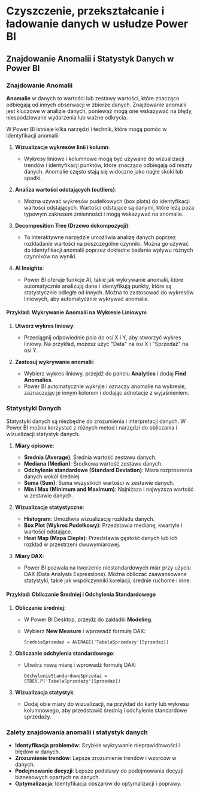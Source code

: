 # Czyszczenie, przekształcanie i ładowanie danych w usłudze Power BI

## Znajdowanie Anomalii i Statystyk Danych w Power BI

### Znajdowanie Anomalii

**Anomalie** w danych to wartości lub zestawy wartości, które znacząco odbiegają od innych obserwacji w zbiorze danych. Znajdowanie anomalii jest kluczowe w analizie danych, ponieważ mogą one wskazywać na błędy, niespodziewane wydarzenia lub ważne odkrycia.

W Power BI istnieje kilka narzędzi i technik, które mogą pomóc w identyfikacji anomalii:

1. **Wizualizacje wykresów linii i kolumn**:
   - Wykresy liniowe i kolumnowe mogą być używane do wizualizacji trendów i identyfikacji punktów, które znacząco odbiegają od reszty danych. Anomalie często stają się widoczne jako nagłe skoki lub spadki.

2. **Analiza wartości odstających (outliers)**:
   - Można używać wykresów pudełkowych (box plots) do identyfikacji wartości odstających. Wartości odstające są danymi, które leżą poza typowym zakresem zmienności i mogą wskazywać na anomalie.

3. **Decomposition Tree (Drzewo dekompozycji)**:
   - To interaktywne narzędzie umożliwia analizę danych poprzez rozkładanie wartości na poszczególne czynniki. Można go używać do identyfikacji anomalii poprzez dokładne badanie wpływu różnych czynników na wyniki.

4. **AI Insights**:
   - Power BI oferuje funkcje AI, takie jak wykrywanie anomalii, które automatycznie analizują dane i identyfikują punkty, które są statystycznie odległe od innych. Można to zastosować do wykresów liniowych, aby automatycznie wykrywać anomalie.

#### Przykład: Wykrywanie Anomalii na Wykresie Liniowym

1. **Utwórz wykres liniowy**:
   - Przeciągnij odpowiednie pola do osi X i Y, aby stworzyć wykres liniowy. Na przykład, możesz użyć "Data" na osi X i "Sprzedaż" na osi Y.

2. **Zastosuj wykrywanie anomalii**:
   - Wybierz wykres liniowy, przejdź do panelu **Analytics** i dodaj **Find Anomalies**.
   - Power BI automatycznie wykryje i oznaczy anomalie na wykresie, zaznaczając je innym kolorem i dodając adnotacje z wyjaśnieniem.

### Statystyki Danych

Statystyki danych są niezbędne do zrozumienia i interpretacji danych. W Power BI można korzystać z różnych metod i narzędzi do obliczania i wizualizacji statystyk danych.

1. **Miary opisowe**:
   - **Średnia (Average)**: Średnia wartość zestawu danych.
   - **Mediana (Median)**: Środkowa wartość zestawu danych.
   - **Odchylenie standardowe (Standard Deviation)**: Miara rozproszenia danych wokół średniej.
   - **Suma (Sum)**: Suma wszystkich wartości w zestawie danych.
   - **Min i Max (Minimum and Maximum)**: Najniższa i najwyższa wartość w zestawie danych.

2. **Wizualizacje statystyczne**:
   - **Histogram**: Umożliwia wizualizację rozkładu danych.
   - **Box Plot (Wykres Pudełkowy)**: Przedstawia medianę, kwartyle i wartości odstające.
   - **Heat Map (Mapa Ciepła)**: Przedstawia gęstość danych lub ich rozkład w przestrzeni dwuwymiarowej.

3. **Miary DAX**:
   - Power BI pozwala na tworzenie niestandardowych miar przy użyciu DAX (Data Analysis Expressions). Można obliczać zaawansowane statystyki, takie jak współczynniki korelacji, średnie ruchome i inne.

#### Przykład: Obliczanie Średniej i Odchylenia Standardowego

1. **Obliczanie średniej**:
   - W Power BI Desktop, przejdź do zakładki **Modeling**.
   - Wybierz **New Measure** i wprowadź formułę DAX:

     ```DAX
     ŚredniaSprzedaż = AVERAGE('TabelaSprzedaży'[Sprzedaż])
     ```

2. **Obliczanie odchylenia standardowego**:
   - Utwórz nową miarę i wprowadź formułę DAX:

     ```DAX
     OdchylenieStandardoweSprzedaż = STDEV.P('TabelaSprzedaży'[Sprzedaż])
     ```

3. **Wizualizacja statystyk**:
   - Dodaj obie miary do wizualizacji, na przykład do karty lub wykresu kolumnowego, aby przedstawić średnią i odchylenie standardowe sprzedaży.

### Zalety znajdowania anomalii i statystyk danych

- **Identyfikacja problemów**: Szybkie wykrywanie nieprawidłowości i błędów w danych.
- **Zrozumienie trendów**: Lepsze zrozumienie trendów i wzorców w danych.
- **Podejmowanie decyzji**: Lepsze podstawy do podejmowania decyzji biznesowych opartych na danych.
- **Optymalizacja**: Identyfikacja obszarów do optymalizacji i poprawy.

